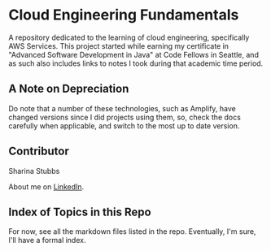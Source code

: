# Cloud Engineering Fundamentals

A repository dedicated to the learning of cloud engineering, specifically AWS Services. This project started while earning my certificate in "Advanced Software Development in Java" at Code Fellows in Seattle, and as such also includes links to notes I took during that academic time period. 

## A Note on Depreciation

Do note that a number of these technologies, such as Amplify, have changed versions since I did projects using them, so, check the docs carefully when applicable, and switch to the most up to date version.

## Contributor

Sharina Stubbs

About me on [LinkedIn](https://www.linkedin.com/in/sharina-stubbs/).

## Index of Topics in this Repo

For now, see all the markdown files listed in the repo. Eventually, I'm sure, I'll have a formal index. 